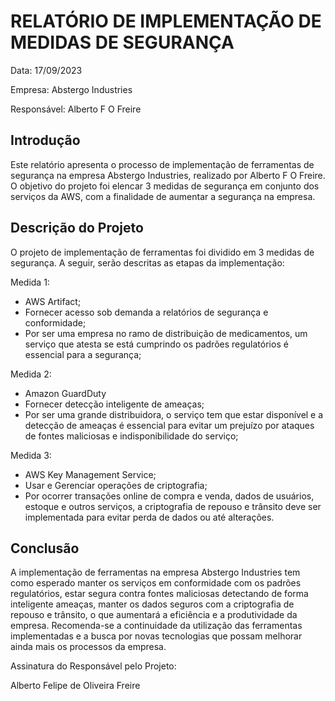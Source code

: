 # RELATÓRIO DE IMPLEMENTAÇÃO DE MEDIDAS DE SEGURANÇA

Data: 17/09/2023

Empresa: Abstergo Industries 

Responsável: Alberto F O Freire

## Introdução
Este relatório apresenta o processo de implementação de ferramentas de segurança na empresa Abstergo Industries, realizado por Alberto F O Freire. O objetivo do projeto foi elencar 3 medidas de segurança em conjunto dos serviços da AWS, com a finalidade de aumentar a segurança na empresa.

## Descrição do Projeto
O projeto de implementação de ferramentas foi dividido em 3 medidas de segurança. A seguir, serão descritas as etapas da implementação:

Medida 1: 
- AWS Artifact;
- Fornecer acesso sob demanda a relatórios de segurança e conformidade;
- Por ser uma empresa no ramo de distribuição de medicamentos, um serviço que atesta se está cumprindo os padrões regulatórios é essencial para a segurança;

Medida 2: 
- Amazon GuardDuty
- Fornecer detecção inteligente de ameaças;
- Por ser uma grande distribuidora, o serviço tem que estar disponível e a detecção de ameaças é essencial para evitar um prejuízo por ataques de fontes maliciosas e indisponibilidade do serviço;

Medida 3: 
- AWS Key Management Service;
- Usar e Gerenciar operações de criptografia;
- Por ocorrer transações online de compra e venda, dados de usuários, estoque e outros serviços, a criptografia de repouso e trânsito deve ser implementada para evitar perda de dados ou até alterações. 


## Conclusão
A implementação de ferramentas na empresa Abstergo Industries tem como esperado manter os serviços em conformidade com os padrões regulatórios, estar segura contra fontes maliciosas detectando de forma inteligente ameaças, manter os dados seguros com a criptografia de repouso e trânsito, o que aumentará a eficiência e a produtividade da empresa. Recomenda-se a continuidade da utilização das ferramentas implementadas e a busca por novas tecnologias que possam melhorar ainda mais os processos da empresa.





Assinatura do Responsável pelo Projeto:

Alberto Felipe de Oliveira Freire
